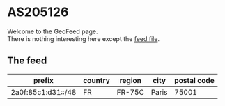 # AS205126
Welcome to the GeoFeed page.\
There is nothing interesting here except the [feed file](/feed.csv).

## The feed
| prefix             | country | region | city  | postal code |
|--------------------|---------|--------|-------|-------------|
| 2a0f:85c1:d31::/48 | FR      | FR-75C | Paris | 75001       |
